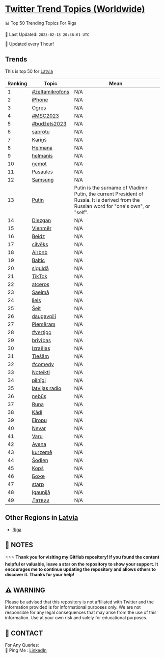 [Twitter Trend Topics (Worldwide)](https://github.com/ErcinDedeoglu/Twitter-Trend-Topics)
==========


📊 Top 50 Trending Topics For Riga

📆 Last Updated: `2023-02-18 20:36:01 UTC`

🔧 Updated every 1 hour!


## Trends

This is top 50 for [Latvia](</Latvia>)

| Ranking | Topic | Mean |
| ------- | ------------ | ------------ |
| 1 | [#zeltamikrofons](http://twitter.com/search?q=%23zeltamikrofons) | N/A |
| 2 | [iPhone](http://twitter.com/search?q=iPhone) | N/A |
| 3 | [Ogres](http://twitter.com/search?q=Ogres) | N/A |
| 4 | [#MSC2023](http://twitter.com/search?q=%23MSC2023) | N/A |
| 5 | [#budžets2023](http://twitter.com/search?q=%23bud%c5%beets2023) | N/A |
| 6 | [saprotu](http://twitter.com/search?q=saprotu) | N/A |
| 7 | [Kariņš](http://twitter.com/search?q=Kari%c5%86%c5%a1) | N/A |
| 8 | [Helmaņa](http://twitter.com/search?q=Helma%c5%86a) | N/A |
| 9 | [helmanis](http://twitter.com/search?q=helmanis) | N/A |
| 10 | [ņemot](http://twitter.com/search?q=%c5%86emot) | N/A |
| 11 | [Pasaules](http://twitter.com/search?q=Pasaules) | N/A |
| 12 | [Samsung](http://twitter.com/search?q=Samsung) | N/A |
| 13 | [Putin](http://twitter.com/search?q=Putin) | Putin is the surname of Vladimir Putin, the current President of Russia. It is derived from the Russian word for "one's own", or "self". |
| 14 | [Diezgan](http://twitter.com/search?q=Diezgan) | N/A |
| 15 | [Vienmēr](http://twitter.com/search?q=Vienm%c4%93r) | N/A |
| 16 | [Beidz](http://twitter.com/search?q=Beidz) | N/A |
| 17 | [cilvēks](http://twitter.com/search?q=cilv%c4%93ks) | N/A |
| 18 | [Airbnb](http://twitter.com/search?q=Airbnb) | N/A |
| 19 | [Baltic](http://twitter.com/search?q=Baltic) | N/A |
| 20 | [siguldā](http://twitter.com/search?q=siguld%c4%81) | N/A |
| 21 | [TikTok](http://twitter.com/search?q=TikTok) | N/A |
| 22 | [atceros](http://twitter.com/search?q=atceros) | N/A |
| 23 | [Saeimā](http://twitter.com/search?q=Saeim%c4%81) | N/A |
| 24 | [liels](http://twitter.com/search?q=liels) | N/A |
| 25 | [Šeit](http://twitter.com/search?q=%c5%a0eit) | N/A |
| 26 | [daugavpilī](http://twitter.com/search?q=daugavpil%c4%ab) | N/A |
| 27 | [Piemēram](http://twitter.com/search?q=Piem%c4%93ram) | N/A |
| 28 | [#vertigo](http://twitter.com/search?q=%23vertigo) | N/A |
| 29 | [brīvības](http://twitter.com/search?q=br%c4%abv%c4%abbas) | N/A |
| 30 | [Izraēlas](http://twitter.com/search?q=Izra%c4%93las) | N/A |
| 31 | [Tiešām](http://twitter.com/search?q=Tie%c5%a1%c4%81m) | N/A |
| 32 | [#comedy](http://twitter.com/search?q=%23comedy) | N/A |
| 33 | [Noteikti](http://twitter.com/search?q=Noteikti) | N/A |
| 34 | [pilnīgi](http://twitter.com/search?q=piln%c4%abgi) | N/A |
| 35 | [latvijas radio](http://twitter.com/search?q=latvijas+radio) | N/A |
| 36 | [nebūs](http://twitter.com/search?q=neb%c5%abs) | N/A |
| 37 | [Runa](http://twitter.com/search?q=Runa) | N/A |
| 38 | [Kādi](http://twitter.com/search?q=K%c4%81di) | N/A |
| 39 | [Eiropu](http://twitter.com/search?q=Eiropu) | N/A |
| 40 | [Nevar](http://twitter.com/search?q=Nevar) | N/A |
| 41 | [Varu](http://twitter.com/search?q=Varu) | N/A |
| 42 | [Avena](http://twitter.com/search?q=Avena) | N/A |
| 43 | [kurzemē](http://twitter.com/search?q=kurzem%c4%93) | N/A |
| 44 | [Šodien](http://twitter.com/search?q=%c5%a0odien) | N/A |
| 45 | [Kopš](http://twitter.com/search?q=Kop%c5%a1) | N/A |
| 46 | [Боже](http://twitter.com/search?q=%d0%91%d0%be%d0%b6%d0%b5) | N/A |
| 47 | [starp](http://twitter.com/search?q=starp) | N/A |
| 48 | [Igaunijā](http://twitter.com/search?q=Igaunij%c4%81) | N/A |
| 49 | [Латвии](http://twitter.com/search?q=%d0%9b%d0%b0%d1%82%d0%b2%d0%b8%d0%b8) | N/A |



## Other Regions in [Latvia](</Latvia>)

* [Riga](</Latvia/Riga.md>)



## 📝 NOTES

⭐⭐⭐ **Thank you for visiting my GitHub repository! If you found the content helpful or valuable, leave a star on the repository to show your support. It encourages me to continue updating the repository and allows others to discover it. Thanks for your help!**


## ⚠️ WARNING

Please be advised that this repository is not affiliated with Twitter and the information provided is for informational purposes only. We are not responsible for any legal consequences that may arise from the use of this information. Use at your own risk and solely for educational purposes.


## 📨 CONTACT

 For Any Queries:  
            🏓 Ping Me : [LinkedIn](https://www.linkedin.com/in/ercindedeoglu/)
